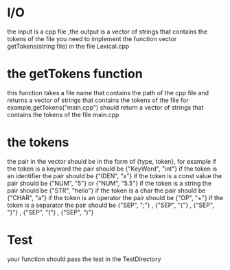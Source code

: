 # I/O
the input is a cpp file ,the output is a vector of strings that contains the tokens of the file
you need to implement the function vector<string> getTokens(string file) in the file Lexical.cpp
# the getTokens function
this function takes a file name that contains the path of the cpp file and returns a vector of strings that contains the tokens of the file
for example,getTokens("main.cpp") should return a vector of strings that contains the tokens of the file main.cpp
# the tokens
the pair in the vector should be in the form of {type, token},
for example if the token is a keyword the pair should be {"KeyWord", "int"}
if the token is an identifier the pair should be {"IDEN", "x"}
if the token is a const value the pair should be {"NUM", "5"} or {"NUM", "5.5"}
if the token is a string the pair should be {"STR", "hello"}
if the token is a char the pair should be {"CHAR", "a"}
if the token is an operator the pair should be {"OP", "+"}
if the token is a separator the pair should be {"SEP", ";"} , {"SEP", "{"} , {"SEP", "}"} , {"SEP", "("} , {"SEP", ")"}
# Test
your function should pass the test in the TestDirectory

